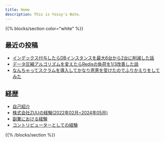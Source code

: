 ```yaml
---
title: Home
description: This is Yossy's Note.
---
```


{{% blocks/section color="white" %}}

## 最近の投稿

- [インデックス付与したらDBインスタンスを最大6台から2台に削減した話](/blog/db-instance-reduction-with-indexing)
- [データ圧縮アルゴリズムを変えたらRedisの負荷を1/3改善した話](/blog/redis-load-reduction-with-compression-algorithm)
- [なんちゃってスクラムを導入してかなり恩恵を受けたのでふりかえりをしてみた](/blog/wannabe-scrum)

## 経歴

- [自己紹介](/profile/introduction)
- [株式会社ZUUの経験(2022年02月~2024年05月)](/profile/zuu-career)
- [副業における経験](/profile/side-job)
- [コントリビューターとしての経験](/profile/contributer)


{{% /blocks/section %}}
